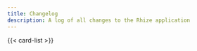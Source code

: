 ```yaml
---
title: Changelog
description: A log of all changes to the Rhize application
---
```


{{< card-list >}}
